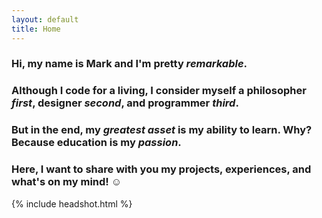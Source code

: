 ```yaml
---
layout: default
title: Home
---
```

<div class="container" id="content">
  <h3><span>Hi, my name is Mark and I'm pretty <em><strong>remarkable</strong></em>.</span></h3>
  <h3><span>Although I code for a living, I consider myself a <strong>philosopher</strong> <em>first</em>, <strong>designer</strong> <em>second</em>, and <strong>programmer</strong> <em>third</em>.</span></h3>
  <h3><span>But in the end, my <em>greatest asset</em> is my ability to <strong>learn</strong>. Why? Because <strong>education</strong> is my <em>passion</em>.</span></h3>
  <h3><span>Here, I want to share with you my projects, experiences, and what's on my mind! &#9786;</span></h3>
</div>

<script type="text/javascript" src="//remarkablemark.org/VisualNarrator.js/VisualNarrator.js"></script>
<script type="text/javascript">
  (function(VisualNarrator) {
    var contentContainer = document.getElementById('content');
    // clear content if JS works
    contentContainer.innerHTML = "";
    // introduction message using VisualNarrator
    var message = (
      "<h3><span>Hi, my name is Mark and I'm pretty <em><strong>remarkable</strong></em>.</span></h3><delay>100</delay>" +
      "<h3><span>Although I code for a living, I consider myself a <strong>philosopher</strong> <em>first</em>,<delay>200</delay> <strong>designer</strong> <em>second</em>,<delay>200</delay> and <strong>programmer</strong> <em>third</em>.</span></h3><delay>100</delay>" +
      "<h3><span>But in the end,<delay>100</delay> my <em>greatest asset</em> is my ability to <strong>learn</strong>. <delay>200</delay>Why?<delay>200</delay> Because <strong>education</strong> is my <em>passion</em>.</span></h3><delay>100</delay>" +
      "<h3><span>Here, I want to share with you my projects, experiences, and what's on my mind! &#9786;</span></h3>"
    );

    visualNarrator({
      message: message,
      container: contentContainer
    });
  })(window.VisualNarrator);
</script>

{% include headshot.html %}
